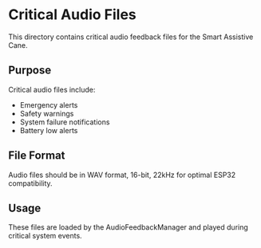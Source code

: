 # Critical Audio Files

This directory contains critical audio feedback files for the Smart Assistive Cane.

## Purpose

Critical audio files include:
- Emergency alerts
- Safety warnings
- System failure notifications
- Battery low alerts

## File Format

Audio files should be in WAV format, 16-bit, 22kHz for optimal ESP32 compatibility.

## Usage

These files are loaded by the AudioFeedbackManager and played during critical system events.